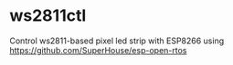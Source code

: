 # ws2811ctl
Control ws2811-based pixel led strip with ESP8266 using https://github.com/SuperHouse/esp-open-rtos
